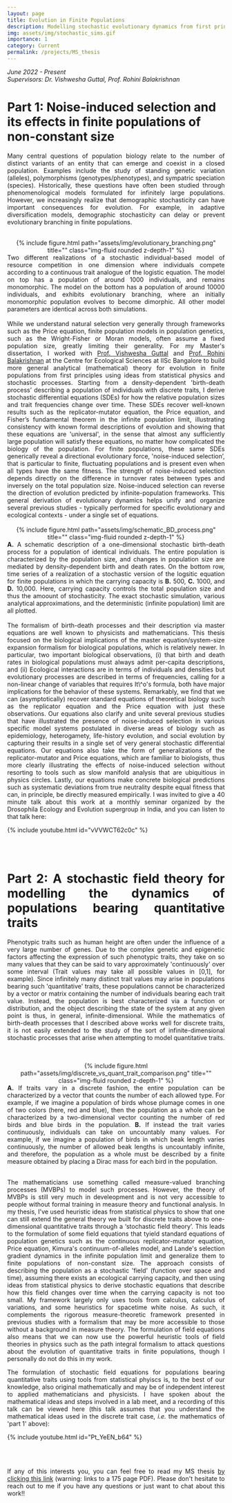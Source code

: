 ```yaml
---
layout: page
title: Evolution in Finite Populations
description: Modelling stochastic evolutionary dynamics from first principles (MS thesis project)
img: assets/img/stochastic_sims.gif
importance: 1
category: Current
permalink: /projects/MS_thesis
---
```


<i> June 2022 - Present <br>
Supervisors: Dr. Vishwesha Guttal, Prof. Rohini Balakrishnan</i>


<h1> Part 1: Noise-induced selection and its effects in finite populations of non-constant size </h1>

<div style="text-align: justify">

Many central questions of population biology relate to the number of distinct variants of an entity that can emerge and coexist in a closed population. Examples include the study of standing genetic variation (alleles), polymorphisms (genotypes/phenotypes), and sympatric speciation (species). Historically, these questions have often been studied through phenomenological models formulated for infinitely large populations. However, we increasingly realize that demographic stochasticity can have important consequences for evolution. For example, in adaptive diversification models, demographic stochasticity can delay or prevent evolutionary branching in finite populations.
<br>
<br>
<div class="row" style="text-align: center">
    <div class="col-sm mt-3 mt-md-0">
        {% include figure.html path="assets/img/evolutionary_branching.png" title="" class="img-fluid rounded z-depth-1" %}
    </div>
</div>
<div class="caption">
Two different realizations of a stochastic individual-based model of resource competition in one dimension where individuals compete according to a continuous  trait analogue of the logistic equation. The model on top has a population of around 1000 individuals, and remains monomorphic. The model on the bottom has a population of around 10000 individuals, and exhibits evolutionary branching, where an initially monomorphic population evolves to become dimorphic. All other model parameters are identical across both simulations.
</div>
<br>
While we understand natural selection very generally through frameworks such as the Price equation, finite population models in population genetics, such as the Wright-Fisher or Moran models, often assume a fixed population size, greatly limiting their generality. For my Master's dissertation, I worked with <a href='https://teelabiisc.wordpress.com/'>Prof. Vishwesha Guttal</a> and <a href = 'https://sites.google.com/view/rohinibalakrishnanlab/home'>Prof. Rohini Balakrishnan</a> at the Centre for Ecological Sciences at IISc Bangalore to build more general analytical (mathematical) theory for evolution in finite populations from first principles using ideas from statistical physics and stochastic processes. Starting from a density-dependent 'birth-death process’ describing a population of individuals with discrete traits, I derive stochastic differential equations (SDEs) for how the relative population sizes and trait frequencies change over time. These SDEs recover well-known results such as the replicator-mutator equation, the Price equation, and Fisher’s fundamental theorem in the infinite population limit, illustrating consistency with known formal descriptions of evolution and showing that these equations are 'universal', in the sense that almost any sufficiently large population will satisfy these equations, no matter how complicated the biology of the population. For finite populations, these same SDEs generically reveal a directional evolutionary force, 'noise-induced selection’, that is particular to finite, fluctuating populations and is present even when all types have the same fitness. The strength of noise-induced selection depends directly on the difference in turnover rates between types and inversely on the total population size. Noise-induced selection can reverse the direction of evolution predicted by infinite-population frameworks. This general derivation of evolutionary dynamics helps unify and organize several previous studies - typically performed for specific evolutionary and ecological contexts - under a single set of equations.
<br>
<br>
<div class="row" style="text-align: center">
    <div class="col-sm mt-3 mt-md-0">
        {% include figure.html path="assets/img/schematic_BD_process.png" title="" class="img-fluid rounded z-depth-1" %}
    </div>
</div>
<div class="caption">
<b>A.</b> A schematic description of a one-dimensional stochastic birth-death process for a population of identical individuals. The entire population is characterized by the population size, and changes in population size are mediated by density-dependent birth and death rates. On the bottom row, time series of a realization of a stochastic version of the logsitic equation for finite populations in which the carrying capacity is <b>B.</b> 500, <b>C.</b> 1000, and <b>D.</b> 10,000. Here, carrying capacity controls the total population size and thus the amoount of stochasticity. The exact stochastic simulation, various analytical approximations, and the deterministic (infinite population) limit are all plotted. 
</div>
<br>
The formalism of birth-death processes and their description via master equations are well known to physicists and mathematicians. This thesis focused on the biological implications of the master equation/system-size expansion formalism for biological populations, which is relatively newer. In particular, two important biological observations, (i) that birth and death rates in biological populations must always admit per-capita descriptions, and (ii) Ecological interactions are in terms of individuals and densities but evolutionary processes are described in terms of frequencies, calling for a non-linear change of variables that requires It\^o's formula, both have major implications for the behavior of these systems. Remarkably, we find that we can (asymptotically) recover standard equations of theoretical biology such as the replicator equation and the Price equation with just these observations. Our equations also clarify and unite several previous studies that have illustrated the presence of noise-induced selection in various specific model systems postulated in diverse areas of biology such as epidemiology, heterogamety, life-history evolution, and social evolution by capturing their results in a single set of very general stochastic differential equations. Our equations also take the form of generalizations of the replicator-mutator and Price equations, which are familiar to biologists, thus more clearly illustrating the effects of noise-induced selection without resorting to tools such as slow manifold analysis that are ubiquitious in physics circles. Lastly, our equations make concrete biological predictions such as systematic deviations from true neutrality despite equal fitness that can, in principle, be directly measured empirically. I was invited to give a 40 minute talk about this work at a monthly seminar organized by the Drosophila Ecology and Evolution supergroup in India, and you can listen to that talk here:

{% include youtube.html id="vVVWCT62c0c" %}

<br>
<br>

<h1> Part 2: A stochastic field theory for modelling the dynamics of populations bearing quantitative traits </h1>

<div style="text-align: justify">

Phenotypic traits such as human height are often under the influence of a very large number of genes. Due to the complex genetic and epigenetic factors affecting the expression of such phenotypic traits, they take on so many values that they can be said to vary approximately 'continuously' over some interval (Trait values may take all possible values in [0,1], for example). Since infinitely many distinct trait values may arise in populations bearing such 'quantitative' traits, these populations cannot be characterized by a vector or matrix containing the number of individuals bearing each trait value. Instead, the population is best characterized via a function or distribution, and the object describing the state of the system at any given point is thus, in general, infinite-dimensional. While the mathematics of birth-death processes that I described above works well for discrete traits, it is not easily extended to the study of the sort of infinite-dimensional stochastic processes that arise when attempting to model quantitative traits.


<br>
<br>
<div class="row justify-content-sm-center"  style="text-align: center">
    <div class="col-sm mt-3 mt-md-0">
        {% include figure.html path="assets/img/discrete_vs_quant_trait_comparison.png" title="" class="img-fluid rounded z-depth-1" %}
    </div>
</div>
<div class="caption">
<b>A.</b> If traits vary in a discrete fashion, the entire population can be characterized by a vector that counts the number of each allowed type. For example, if we imagine a population of birds whose plumage comes in one of two colors (here, red and blue), then the population as a whole can be characterized by a two-dimensional vector counting the number of red birds and blue birds in the population. <b>B.</b> If instead the trait varies continuously, individuals can take on uncountably many values. For example, if we imagine a population of birds in which beak length varies continuously, the number of allowed beak lengths is uncountably infinite, and therefore, the population as a whole must be described by a finite measure obtained by placing a Dirac mass for each bird in the population.
</div>
<br>

The mathematicians use something called measure-valued branching processes (MVBPs) to model such processes. However, the theory of MVBPs is still very much in develeopment and is not very accessible to people without formal training in measure theory and functional analysis. In my thesis, I've used heuristic ideas from statistical physics to show that one can still extend the general theory we built for discrete traits above to one-dimensional quantitative traits through a ‘stochastic field theory’. This leads to the formulation of some field equations that tyield standard equations of population genetics such as the continuous replicator-mutator equation, Price equation, Kimura's continuum-of-alleles model, and Lande's selection gradient dynamics in the infinite population limit and generalize them to finite populations of non-constant size. The approach consists of describing the population as a stochastic 'field' (function over space and time), assuming there exists an ecological carrying capacity, and then using ideas from statistical physics to derive stochastic equations that describe how this field changes over time when the carrying capacity is not too small. My framework largely only uses tools from calculus, calculus of variations, and some heuristics for spacetime white noise. As such, it complements the rigorous measure-theoretic framework presented in previous studies with a formalism that may be more accessible to those without a background in measure theory. The formulation of field equations also means that we can now use the powerful heuristic tools of field theories in physics such as the path integral formalism to attack questions about the evolution of quantitative traits in finite populations, though I personally do not do this in my work.

The formulation of stochastic field equations for populations bearing quantitative traits using tools from statistical phyiscs is, to the best of our knowledge, also original mathematically and may be of independent interest to applied mathematicians and physicists. I have spoken about the mathematical ideas and steps involved in a lab meet, and a recording of this talk can be viewed here (this talk assumes that you understand the mathematical ideas used in the discrete trait case, <i>i.e.</i> the mathematics of 'part 1' above):

{% include youtube.html id="Pt_YeEN_b64" %}

<br>
<br>

If any of this interests you, you can feel free to read my MS thesis <a href="https://thepandalorian.github.io/assets/pdf/Shikhara_MS_thesis.pdf">by clicking this link</a> (warning: links to a 175 page PDF). Please don't hesitate to reach out to me if you have any questions or just want to chat about this work!!

</div>
